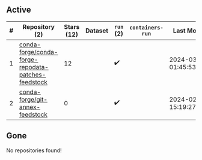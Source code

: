 ## Active
| # | Repository (2) | Stars (12) | Dataset | `run` (2) | `containers-run` | Last Modified |
| --- | --- | --- | --- | --- | --- | --- |
| 1 | [conda-forge/conda-forge-repodata-patches-feedstock](https://github.com/conda-forge/conda-forge-repodata-patches-feedstock) | 12 |  | :heavy_check_mark: |  | 2024-03-14 01:45:53+00:00 |
| 2 | [conda-forge/git-annex-feedstock](https://github.com/conda-forge/git-annex-feedstock) | 0 |  | :heavy_check_mark: |  | 2024-02-29 15:19:27+00:00 |

## Gone
No repositories found!
